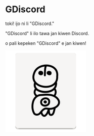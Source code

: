 # GDiscord
toki! ijo ni li "GDiscord."

"GDiscord" li ilo tawa jan kiwen Discord.

o pali kepeken "GDiscord" e jan kiwen!

![sitelen GDiscord](https://github.com/Appadeia/gdiscord/raw/master/logo.svg)